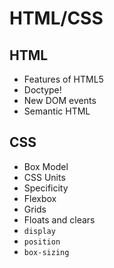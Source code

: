 # HTML/CSS

## HTML

* Features of HTML5
* Doctype!
* New DOM events
* Semantic HTML

## CSS

* Box Model
* CSS Units
* Specificity
* Flexbox
* Grids
* Floats and clears
* `display`
* `position`
* `box-sizing`
